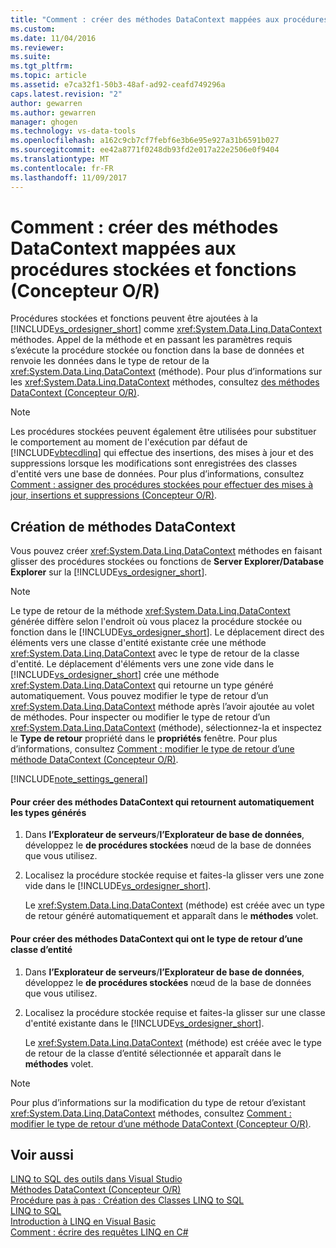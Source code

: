```yaml
---
title: "Comment : créer des méthodes DataContext mappées aux procédures stockées et fonctions (Concepteur O-R) | Documents Microsoft"
ms.custom: 
ms.date: 11/04/2016
ms.reviewer: 
ms.suite: 
ms.tgt_pltfrm: 
ms.topic: article
ms.assetid: e7ca32f1-50b3-48af-ad92-ceafd749296a
caps.latest.revision: "2"
author: gewarren
ms.author: gewarren
manager: ghogen
ms.technology: vs-data-tools
ms.openlocfilehash: a162c9cb7cf7febf6e3b6e95e927a31b6591b027
ms.sourcegitcommit: ee42a8771f0248db93fd2e017a22e2506e0f9404
ms.translationtype: MT
ms.contentlocale: fr-FR
ms.lasthandoff: 11/09/2017
---
```

# <a name="how-to-create-datacontext-methods-mapped-to-stored-procedures-and-functions-or-designer"></a>Comment : créer des méthodes DataContext mappées aux procédures stockées et fonctions (Concepteur O/R)
Procédures stockées et fonctions peuvent être ajoutées à la [!INCLUDE[vs_ordesigner_short](../data-tools/includes/vs_ordesigner_short_md.md)] comme <xref:System.Data.Linq.DataContext> méthodes. Appel de la méthode et en passant les paramètres requis s’exécute la procédure stockée ou fonction dans la base de données et renvoie les données dans le type de retour de la <xref:System.Data.Linq.DataContext> (méthode). Pour plus d’informations sur les <xref:System.Data.Linq.DataContext> méthodes, consultez [des méthodes DataContext (Concepteur O/R)](../data-tools/datacontext-methods-o-r-designer.md).  
  
> [!NOTE]
>  Les procédures stockées peuvent également être utilisées pour substituer le comportement au moment de l'exécution par défaut de [!INCLUDE[vbtecdlinq](../data-tools/includes/vbtecdlinq_md.md)] qui effectue des insertions, des mises à jour et des suppressions lorsque les modifications sont enregistrées des classes d'entité vers une base de données. Pour plus d’informations, consultez [Comment : assigner des procédures stockées pour effectuer des mises à jour, insertions et suppressions (Concepteur O/R)](../data-tools/how-to-assign-stored-procedures-to-perform-updates-inserts-and-deletes-o-r-designer.md).  
  
## <a name="creating-datacontext-methods"></a>Création de méthodes DataContext  
 Vous pouvez créer <xref:System.Data.Linq.DataContext> méthodes en faisant glisser des procédures stockées ou fonctions de **Server Explorer/Database Explorer** sur la [!INCLUDE[vs_ordesigner_short](../data-tools/includes/vs_ordesigner_short_md.md)].  
  
> [!NOTE]
>  Le type de retour de la méthode <xref:System.Data.Linq.DataContext> générée diffère selon l'endroit où vous placez la procédure stockée ou fonction dans le [!INCLUDE[vs_ordesigner_short](../data-tools/includes/vs_ordesigner_short_md.md)]. Le déplacement direct des éléments vers une classe d'entité existante crée une méthode <xref:System.Data.Linq.DataContext> avec le type de retour de la classe d'entité. Le déplacement d'éléments vers une zone vide dans le [!INCLUDE[vs_ordesigner_short](../data-tools/includes/vs_ordesigner_short_md.md)] crée une méthode <xref:System.Data.Linq.DataContext> qui retourne un type généré automatiquement. Vous pouvez modifier le type de retour d’un <xref:System.Data.Linq.DataContext> méthode après l’avoir ajoutée au volet de méthodes. Pour inspecter ou modifier le type de retour d’un <xref:System.Data.Linq.DataContext> (méthode), sélectionnez-la et inspectez le **Type de retour** propriété dans le **propriétés** fenêtre. Pour plus d’informations, consultez [Comment : modifier le type de retour d’une méthode DataContext (Concepteur O/R)](../data-tools/how-to-change-the-return-type-of-a-datacontext-method-o-r-designer.md).  
  
[!INCLUDE[note_settings_general](../data-tools/includes/note_settings_general_md.md)]  
  
#### <a name="to-create-datacontext-methods-that-return-automatically-generated-types"></a>Pour créer des méthodes DataContext qui retournent automatiquement les types générés  
  
1.  Dans **l’Explorateur de serveurs**/**l’Explorateur de base de données**, développez le **de procédures stockées** nœud de la base de données que vous utilisez.  
  
2.  Localisez la procédure stockée requise et faites-la glisser vers une zone vide dans le [!INCLUDE[vs_ordesigner_short](../data-tools/includes/vs_ordesigner_short_md.md)].  
  
     Le <xref:System.Data.Linq.DataContext> (méthode) est créée avec un type de retour généré automatiquement et apparaît dans le **méthodes** volet.  
  
#### <a name="to-create-datacontext-methods-that-have-the-return-type-of-an-entity-class"></a>Pour créer des méthodes DataContext qui ont le type de retour d’une classe d’entité  
  
1.  Dans **l’Explorateur de serveurs**/**l’Explorateur de base de données**, développez le **de procédures stockées** nœud de la base de données que vous utilisez.  
  
2.  Localisez la procédure stockée requise et faites-la glisser sur une classe d'entité existante dans le [!INCLUDE[vs_ordesigner_short](../data-tools/includes/vs_ordesigner_short_md.md)].  
  
     Le <xref:System.Data.Linq.DataContext> (méthode) est créée avec le type de retour de la classe d’entité sélectionnée et apparaît dans le **méthodes** volet.  
  
> [!NOTE]
>  Pour plus d’informations sur la modification du type de retour d’existant <xref:System.Data.Linq.DataContext> méthodes, consultez [Comment : modifier le type de retour d’une méthode DataContext (Concepteur O/R)](../data-tools/how-to-change-the-return-type-of-a-datacontext-method-o-r-designer.md).  
  
## <a name="see-also"></a>Voir aussi  
 [LINQ to SQL des outils dans Visual Studio](../data-tools/linq-to-sql-tools-in-visual-studio2.md)   
 [Méthodes DataContext (Concepteur O/R)](../data-tools/datacontext-methods-o-r-designer.md)   
 [Procédure pas à pas : Création des Classes LINQ to SQL](how-to-create-linq-to-sql-classes-mapped-to-tables-and-views-o-r-designer.md)   
 [LINQ to SQL](/dotnet/framework/data/adonet/sql/linq/index)   
 [Introduction à LINQ en Visual Basic](/dotnet/visual-basic/programming-guide/language-features/linq/introduction-to-linq)   
 [Comment : écrire des requêtes LINQ en C#](http://msdn.microsoft.com/Library/45e47fcc-cfa1-4b72-b161-d038ae87bd23)